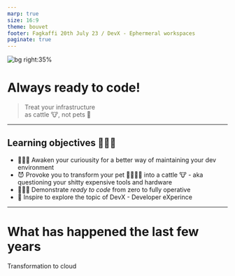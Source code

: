 ```yaml
---
marp: true
size: 16:9
theme: bouvet
footer: Fagkaffi 20th July 23 / DevX - Ephermeral workspaces
paginate: true  
---
```

<!-- _class: lead -->
![bg right:35%](https://bouvet.fotoware.cloud/fotoweb/cache/v2/B/u/Folder%2045/1265388_568436249871255_532998036_o.jpg.iyf-z_7VMc1lTYFjgBkA.PbsMGhTVH8.jpg)
# Always ready to code!

>Treat your infrastructure<br>as cattle 🐮, not pets 🦮

---
## Learning objectives 👩🏽‍🏫

* 👨🏼‍💻 Awaken your curiousity for a better way of maintaining your dev environment
* 😈 Provoke you to transform your pet 🧙🏼‍♂️🦮 into a cattle 🐮 - aka questioning your shitty expensive tools and hardware
* 👩🏽‍💻 Demonstrate _ready to code_ from zero to fully operative
* 🤩 Inspire to explore the topic of DevX - Developer eXperince

---
# What has happened the last few years

Transformation to cloud
